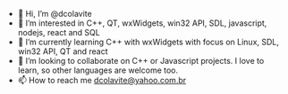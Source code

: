 - 👋 Hi, I’m @dcolavite
- 👀 I’m interested in C++, QT, wxWidgets, win32 API, SDL, javascript, nodejs, react and SQL
- 🌱 I’m currently learning C++ with wxWidgets with focus on Linux, SDL, win32 API, QT and react
- 💞️ I’m looking to collaborate on C++ or Javascript projects. I love to learn, so other languages are welcome too.
- 📫 How to reach me dcolavite@yahoo.com.br

<!---
dcolavite/dcolavite is a ✨ special ✨ repository because its `README.md` (this file) appears on your GitHub profile.
You can click the Preview link to take a look at your changes.
--->
